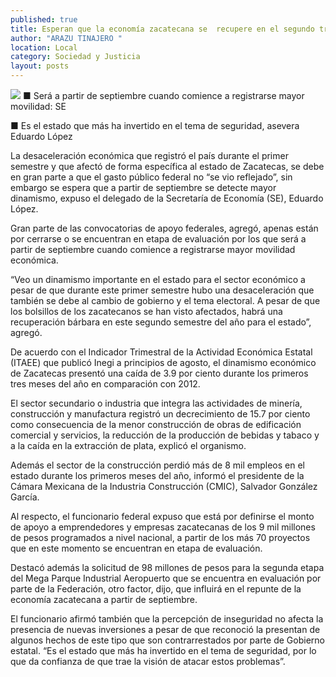 ```yaml
---
published: true
title: Esperan que la economía zacatecana se  recupere en el segundo trimestre del año
author: "ARAZU TINAJERO "
location: Local
category: Sociedad y Justicia
layout: posts
---
```


![](http://i.imgur.com/KODG7dum.jpg)
■ Será a partir de septiembre cuando comience a registrarse mayor movilidad: SE

■ Es el estado que más ha invertido en el tema de seguridad, asevera Eduardo López

La desaceleración económica que registró el país durante el primer semestre y que afectó de forma específica al estado de Zacatecas, se debe en gran parte a que el gasto público federal no “se vio reflejado”, sin embargo se espera que a partir de septiembre se detecte mayor dinamismo, expuso el delegado de la Secretaría de Economía (SE), Eduardo López.

Gran parte de las convocatorias de apoyo federales, agregó, apenas están por cerrarse o se encuentran en etapa de evaluación por los que será a partir de septiembre cuando comience a registrarse mayor movilidad económica.

“Veo un dinamismo importante en el estado para el sector económico a pesar de que durante este primer semestre hubo una desaceleración que también se debe al cambio de gobierno y el tema electoral. A pesar de que los bolsillos de los zacatecanos se han visto afectados, habrá una recuperación bárbara en este segundo semestre del año para el estado”, agregó.

De acuerdo con el Indicador Trimestral de la Actividad Económica Estatal (ITAEE) que publicó Inegi a principios de agosto, el dinamismo económico de Zacatecas presentó una caída de 3.9 por ciento durante los primeros tres meses del año en comparación con 2012. 

El sector secundario o industria que integra las actividades de minería, construcción y manufactura registró un decrecimiento de 15.7 por ciento como consecuencia de la menor construcción de obras de edificación comercial y servicios, la reducción de la producción de bebidas y tabaco y a la caída en la extracción de plata, explicó el organismo.

Además el sector de la construcción perdió más de 8 mil empleos en el estado durante los primeros meses del año, informó el presidente de la Cámara Mexicana de la Industria Construcción (CMIC), Salvador González García.

Al respecto, el funcionario federal expuso que está por definirse el monto de apoyo a emprendedores y empresas zacatecanas de los 9 mil millones de pesos programados a nivel nacional, a partir de los más 70 proyectos que en este momento se encuentran en etapa de evaluación. 

Destacó además la solicitud de 98 millones de pesos para la segunda etapa del Mega Parque Industrial Aeropuerto que se encuentra en evaluación por parte de la Federación, otro factor, dijo, que influirá en el repunte de la economía zacatecana a partir de septiembre.

El funcionario afirmó también que la percepción de inseguridad no afecta la presencia de nuevas inversiones a pesar de que reconoció la presentan de algunos hechos de este tipo que son contrarrestados por parte de Gobierno estatal. “Es el estado que más ha invertido en el tema de seguridad, por lo que da confianza de que trae la visión de atacar estos problemas”.
